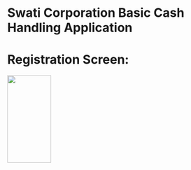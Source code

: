 # Swati Corporation Basic Cash Handling Application 

# Registration Screen: 

<img src="https://github.com/ibrahimswati/SwatiCorporationApp/blob/main/login.png" width="100" height="200">


